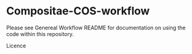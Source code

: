 Compositae-COS-workflow
=======================
Please see Genereal Workflow README for documentation on using the code within this repository.

Licence
